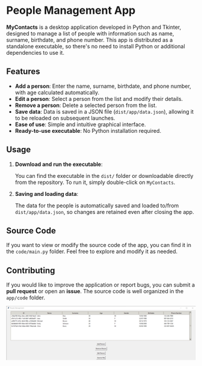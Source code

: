 # People Management App

**MyContacts** is a desktop application developed in Python and Tkinter, designed to manage a list of people with information such as name, surname, birthdate, and phone number. This app is distributed as a standalone executable, so there's no need to install Python or additional dependencies to use it.

## Features

- **Add a person**: Enter the name, surname, birthdate, and phone number, with age calculated automatically.
- **Edit a person**: Select a person from the list and modify their details.
- **Remove a person**: Delete a selected person from the list.
- **Save data**: Data is saved in a JSON file (`dist/app/data.json`), allowing it to be reloaded on subsequent launches.
- **Ease of use**: Simple and intuitive graphical interface.
- **Ready-to-use executable**: No Python installation required.

## Usage

1. **Download and run the executable**:

   You can find the executable in the `dist/` folder or downloadable directly from the repository. To run it, simply double-click on `MyContacts`.

2. **Saving and loading data**:

   The data for the people is automatically saved and loaded to/from `dist/app/data.json`, so changes are retained even after closing the app.

## Source Code

If you want to view or modify the source code of the app, you can find it in the `code/main.py` folder. Feel free to explore and modify it as needed.

## Contributing

If you would like to improve the application or report bugs, you can submit a **pull request** or open an **issue**. The source code is well organized in the `app/code` folder.

![Project Preview](img/preview.jpg)
